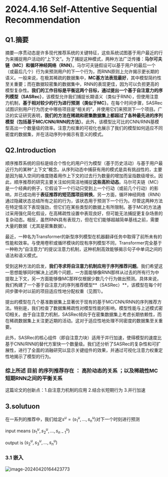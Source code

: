 # 2024.4.16 Self-Attentive Sequential Recommendation

## Q1.摘要



摘要—序贯动态是许多现代推荐系统的关键特征，这些系统试图基于用户最近的行为来捕捉用户活动的“上下文”。为了捕捉这种模式，两种方法广泛传播：**马尔可夫链（MC）**和**循环神经网络（RNN）**。马尔可夫链假设可以基于用户的最后一个（或最后几个）行为来预测用户的下一个行为，而RNN原则上允许揭示更长期的语义。一般来说，在极其稀疏的数据集中，**MC基方法表现最好**，其中模型简约性至关重要；而在数据较密集的数据集中，RNN的表现更佳，因为可以负担更高的模型复杂性。**我们的工作目标是平衡这两个目标，**通过提出一个基于自注意力的序列模型**（SASRec）**，该模型允许我们捕捉长期语义（类似于RNN），但使用注意力机制，**基于相对较少的行为进行预测（类似于MC）**。在每个时间步骤，SASRec试图识别用户行为历史中哪些项目是“相关的”，并使用它们来预测下一个项目。广泛的实证研究表明，**我们的方法在稀疏和密集数据集上都超过了各种最先进的序列模型（包括基于MC/CNN/RNN的方法）**。此外，该模型比可比的CNN/RNN基模型高出一个数量级的效率。注意力权重的可视化也展示了我们的模型如何适应不同密度的数据集，并在活动序列中揭示有意义的模式。

## Q2.Introduction

顺序推荐系统的目标是结合个性化的用户行为模型（基于历史活动）与基于用户最近行为的某种“上下文”概念。从序列动态中捕获有用的模式是具有挑战性的，主要是因为输入空间的维度随着用作上下文的过去行为数量的增加而呈指数级增长。因此，顺序推荐的研究主要关注如何简洁地捕捉**这些高阶动态**。马尔可夫链（MC）是一个经典的例子，它假设下一个行动只受到上一个行动（或前几个行动）的影响，并已成功用于**表征推荐的短范围项目转换**。另一方面，循环神经网络（RNN）通过隐藏状态总结所有之前的行为，该状态用于预测下一个行为。尽管这两种方法在特定情况下表现强劲，但它们在某些类型的数据上有所限制。基于MC的方法通过采用强化简化假设，在高稀疏性设置中表现良好，但可能无法捕捉更复杂场景的复杂动态。相反，虽然RNN具有表现力，但在它们能够超越简单基线之前，需要大量的数据（尤其是密集数据）。

最近，一种名为Transformer的新型序列模型在机器翻译任务中取得了前所未有的性能和效率。与使用卷积或循环模块的现有序列模型不同，Transformer完全基于一种称为“自注意力”的提议注意力机制，这种机制高效能够揭示句子中单词之间的语法和语义模式。

受到这种方法的启发，**我们寻求将自注意力机制应用于序列推荐问题**。我们希望这一思想能够同时解决上述两个问题，一方面能够像RNN那样从过去的所有行为中提取上下文，另一方面能够像MC那样仅根据少数几个行为做出预测。具体来说，我们构建了一个基于自注意力的序列推荐模型**（SASRec）**，该模型在每个时间步骤中对以前的项目适应性地分配权重（见图1）。

提出的模型在几个基准数据集上显著优于现有的基于MC/CNN/RNN的序列推荐方法。特别是，我们检查了数据集稀疏性对模型性能的影响，模型性能与上述模式密切相关。由于自注意力机制，SASRec倾向于在密集数据集上考虑长期依赖性，而在稀疏数据集上关注更近期的活动。这对于适应性地处理不同密度的数据集至关重要。

此外，SASRec的核心组件（即自注意力块）适用于并行加速，使得模型的速度比基于CNN/RNN的替代方案快一个数量级。我们还分析了SASRec的复杂性和可扩展性，进行了全面的消融研究以显示关键组件的效果，并通过可视化注意力权重定性地揭示了模型的行为。

### 综上所述 目前 的序列推荐存在 ： 高阶动态的关系 ；以及稀疏性MC短期RNN之间的平衡关系

这篇论文的创新点：1.自注意力机制的应用	2.结合长短期行为  3.并行加速

## 3.solutuon



在一系列的推荐中，我们给定$s^u = (s_1^u ,...,s_n^u)$​对下一个时刻进行预测

input means $(s_1^u , s_2^u,...,s_{n-1}^u)$

output is $(s_2^u , s_3^u , ... , s_n^u)$

### 3.1 嵌入

![image-20240420164423773](C:\Users\杜冠辰\AppData\Roaming\Typora\typora-user-images\image-20240420164423773.png)
